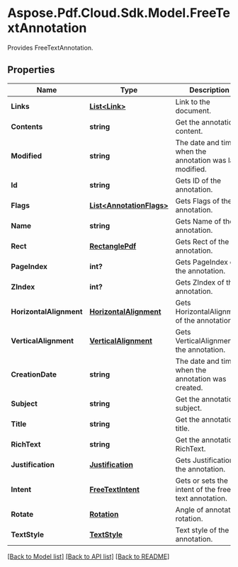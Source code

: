 # Aspose.Pdf.Cloud.Sdk.Model.FreeTextAnnotation
Provides FreeTextAnnotation.

## Properties

Name | Type | Description | Notes
------------ | ------------- | ------------- | -------------
**Links** | [**List&lt;Link&gt;**](Link.md) | Link to the document. | [optional] 
**Contents** | **string** | Get the annotation content. | [optional] 
**Modified** | **string** | The date and time when the annotation was last modified. | [optional] 
**Id** | **string** | Gets ID of the annotation. | [optional] 
**Flags** | [**List&lt;AnnotationFlags&gt;**](AnnotationFlags.md) | Gets Flags of the annotation. | [optional] 
**Name** | **string** | Gets Name of the annotation. | [optional] 
**Rect** | [**RectanglePdf**](RectanglePdf.md) | Gets Rect of the annotation. | [optional] 
**PageIndex** | **int?** | Gets PageIndex of the annotation. | [optional] 
**ZIndex** | **int?** | Gets ZIndex of the annotation. | [optional] 
**HorizontalAlignment** | [**HorizontalAlignment**](HorizontalAlignment.md) | Gets HorizontalAlignment of the annotation. | [optional] 
**VerticalAlignment** | [**VerticalAlignment**](VerticalAlignment.md) | Gets VerticalAlignment of the annotation. | [optional] 
**CreationDate** | **string** | The date and time when the annotation was created. | [optional] 
**Subject** | **string** | Get the annotation subject. | [optional] 
**Title** | **string** | Get the annotation title. | [optional] 
**RichText** | **string** | Get the annotation RichText. | [optional] 
**Justification** | [**Justification**](Justification.md) | Gets Justification of the annotation. | [optional] 
**Intent** | [**FreeTextIntent**](FreeTextIntent.md) | Gets or sets the intent of the free text annotation. | [optional] 
**Rotate** | [**Rotation**](Rotation.md) | Angle of annotation rotation. | [optional] 
**TextStyle** | [**TextStyle**](TextStyle.md) | Text style of the annotation. | [optional] 

[[Back to Model list]](../README.md#documentation-for-models) [[Back to API list]](../README.md#documentation-for-api-endpoints) [[Back to README]](../README.md)

